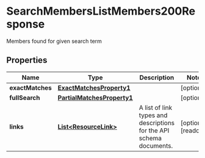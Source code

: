 

# SearchMembersListMembers200Response

Members found for given search term

## Properties

| Name | Type | Description | Notes |
|------------ | ------------- | ------------- | -------------|
|**exactMatches** | [**ExactMatchesProperty1**](ExactMatchesProperty1.md) |  |  [optional] |
|**fullSearch** | [**PartialMatchesProperty1**](PartialMatchesProperty1.md) |  |  [optional] |
|**links** | [**List&lt;ResourceLink&gt;**](ResourceLink.md) | A list of link types and descriptions for the API schema documents. |  [optional] [readonly] |



